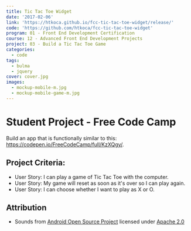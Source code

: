 ```yaml
---
title: Tic Tac Toe Widget
date: '2017-02-06'
link: 'https://htkoca.github.io/fcc-tic-tac-toe-widget/release/'
code: 'https://github.com/htkoca/fcc-tic-tac-toe-widget'
program: 01 - Front End Development Certification
course: 12 - Advanced Front End Development Projects
project: 03 - Build a Tic Tac Toe Game
categories:
  - code
tags:
  - bulma
  - jquery
cover: cover.jpg
images:
  - mockup-mobile-m.jpg
  - mockup-mobile-game-m.jpg
---
```

# Student Project - Free Code Camp
Build an app that is functionally similar to this: https://codepen.io/FreeCodeCamp/full/KzXQgy/.

## Project Criteria:
* User Story: I can play a game of Tic Tac Toe with the computer.
* User Story: My game will reset as soon as it's over so I can play again.
* User Story: I can choose whether I want to play as X or O.

## Attribution
* Sounds from [Android Open Source Project](https://source.android.com/source/licenses.html) licensed under [Apache 2.0](http://www.apache.org/licenses/LICENSE-2.0)
